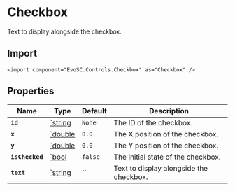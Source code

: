# Checkbox
Text to display alongside the checkbox.

## Import
```xml:no-line-numbers
<import component="EvoSC.Controls.Checkbox" as="Checkbox" />
```

## Properties
| Name | Type | Default | Description |
|------|------|---------|-------------|
| **`id`** | [`string](#) | `None` | The ID of the checkbox. |
| **`x`** | [`double](#) | `0.0` | The X position of the checkbox. |
| **`y`** | [`double](#) | `0.0` | The Y position of the checkbox. |
| **`isChecked`** | [`bool](#) | `false` | The initial state of the checkbox. |
| **`text`** | [`string](#) | `` | Text to display alongside the checkbox. |
